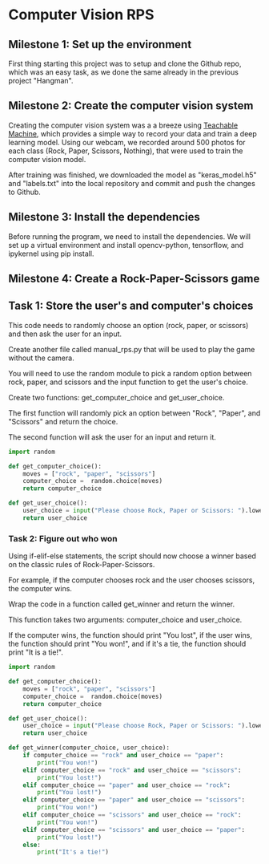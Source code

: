 # Computer Vision RPS

## Milestone 1: Set up the environment

First thing starting this project was to setup and clone the Github repo, which was an easy task, as we done the same already in the previous project "Hangman".

## Milestone 2: Create the computer vision system

Creating the computer vision system was a a breeze using [Teachable Machine](https://teachablemachine.withgoogle.com/), which provides a simple way to record your data and train a deep learning model. Using our webcam, we recorded around 500 photos for each class (Rock, Paper, Scissors, Nothing), that were used to train the computer vision model.

After training was finished, we downloaded the model as "keras_model.h5" and "labels.txt" into the local repository and commit and push the changes to Github.

## Milestone 3: Install the dependencies

Before running the program, we need to install the dependencies. We will set up a virtual environment and install opencv-python, tensorflow, and ipykernel using pip install.

## Milestone 4: Create a Rock-Paper-Scissors game

## Task 1: Store the user's and computer's choices

This code needs to randomly choose an option (rock, paper, or scissors) and then ask the user for an input.

Create another file called manual_rps.py that will be used to play the game without the camera.

You will need to use the random module to pick a random option between rock, paper, and scissors and the input function to get the user's choice.

Create two functions: get_computer_choice and get_user_choice.

The first function will randomly pick an option between "Rock", "Paper", and "Scissors" and return the choice.

The second function will ask the user for an input and return it.

```python
import random

def get_computer_choice():
    moves = ["rock", "paper", "scissors"]
    computer_choice =  random.choice(moves)
    return computer_choice

def get_user_choice():
    user_choice = input("Please choose Rock, Paper or Scissors: ").lower()
    return user_choice
```

### Task 2: Figure out who won

Using if-elif-else statements, the script should now choose a winner based on the classic rules of Rock-Paper-Scissors.

For example, if the computer chooses rock and the user chooses scissors, the computer wins.

Wrap the code in a function called get_winner and return the winner.

This function takes two arguments: computer_choice and user_choice.

If the computer wins, the function should print "You lost", if the user wins, the function should print "You won!", and if it's a tie, the function should print "It is a tie!".

```python
import random

def get_computer_choice():
    moves = ["rock", "paper", "scissors"]
    computer_choice =  random.choice(moves)
    return computer_choice

def get_user_choice():
    user_choice = input("Please choose Rock, Paper or Scissors: ").lower()
    return user_choice

def get_winner(computer_choice, user_choice):
    if computer_choice == "rock" and user_choice == "paper":
        print("You won!")
    elif computer_choice == "rock" and user_choice == "scissors":
        print("You lost!")
    elif computer_choice == "paper" and user_choice == "rock":
        print("You lost!")
    elif computer_choice == "paper" and user_choice == "scissors":
        print("You won!")
    elif computer_choice == "scissors" and user_choice == "rock":
        print("You won!")
    elif computer_choice == "scissors" and user_choice == "paper":
        print("You lost!")
    else:
        print("It's a tie!")
```

